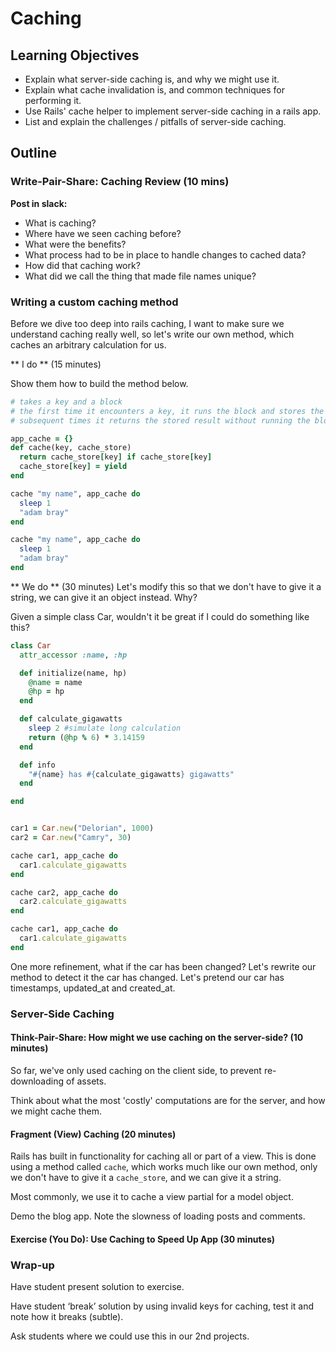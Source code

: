 # Caching

## Learning Objectives

* Explain what server-side caching is, and why we might use it.
* Explain what cache invalidation is, and common techniques for performing it.
* Use Rails' cache helper to implement server-side caching in a rails app.
* List and explain the challenges / pitfalls of server-side caching.

## Outline

### Write-Pair-Share: Caching Review (10 mins)

**Post in slack:**
* What is caching?
* Where have we seen caching before?
* What were the benefits?
* What process had to be in place to handle changes to cached data?
* How did that caching work?
* What did we call the thing that made file names unique?

### Writing a custom caching method

Before we dive too deep into rails caching, I want to make sure we understand
caching really well, so let's write our own method, which caches an arbitrary
calculation for us.

** I do ** (15 minutes)

Show them how to build the method below.

```ruby
# takes a key and a block
# the first time it encounters a key, it runs the block and stores the result
# subsequent times it returns the stored result without running the block

app_cache = {}
def cache(key, cache_store)
  return cache_store[key] if cache_store[key]
  cache_store[key] = yield
end

cache "my name", app_cache do
  sleep 1
  "adam bray"
end

cache "my name", app_cache do
  sleep 1
  "adam bray"
end
```

** We do ** (30 minutes)
Let's modify this so that we don't have to give it a string, we can give it an
object instead. Why?

Given a simple class Car, wouldn't it be great if I could do something like this?

```ruby
class Car
  attr_accessor :name, :hp

  def initialize(name, hp)
    @name = name
    @hp = hp
  end

  def calculate_gigawatts
    sleep 2 #simulate long calculation
    return (@hp % 6) * 3.14159
  end

  def info
    "#{name} has #{calculate_gigawatts} gigawatts"
  end

end


car1 = Car.new("Delorian", 1000)
car2 = Car.new("Camry", 30)

cache car1, app_cache do
  car1.calculate_gigawatts
end

cache car2, app_cache do
  car2.calculate_gigawatts
end

cache car1, app_cache do
  car1.calculate_gigawatts
end

```

One more refinement, what if the car has been changed? Let's rewrite our method
to detect it the car has changed. Let's pretend our car has timestamps,
updated_at and created_at.

### Server-Side Caching

#### Think-Pair-Share: How might we use caching on the server-side? (10 minutes)

So far, we've only used caching on the client side, to prevent re-downloading of
assets.

Think about what the most 'costly' computations are for the server, and how we
might cache them.

#### Fragment (View) Caching (20 minutes)

Rails has built in functionality for caching all or part of a view. This is done
using a method called `cache`, which works much like our own method, only we
don't have to give it a `cache_store`, and we can give it a string.

Most commonly, we use it to cache a view partial for a model object.

Demo the blog app. Note the slowness of loading posts and comments.

#### Exercise (You Do): Use Caching to Speed Up App (30 minutes)


### Wrap-up

Have student present solution to exercise.

Have student ‘break’ solution by using invalid keys for caching, test it and note how it breaks (subtle).

Ask students where we could use this in our 2nd projects.
